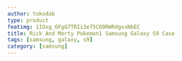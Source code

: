 ```yaml
---
author: tokodab
type: product
featimg: 1IOxg_6FgG7TRIi3e75CO9RWRdgxxNbEC
title: Rick And Morty Pokemon1 Samsung Galaxy S9 Case
tags: [samsung, galaxy, s9]
category: [samsung]
---
```

